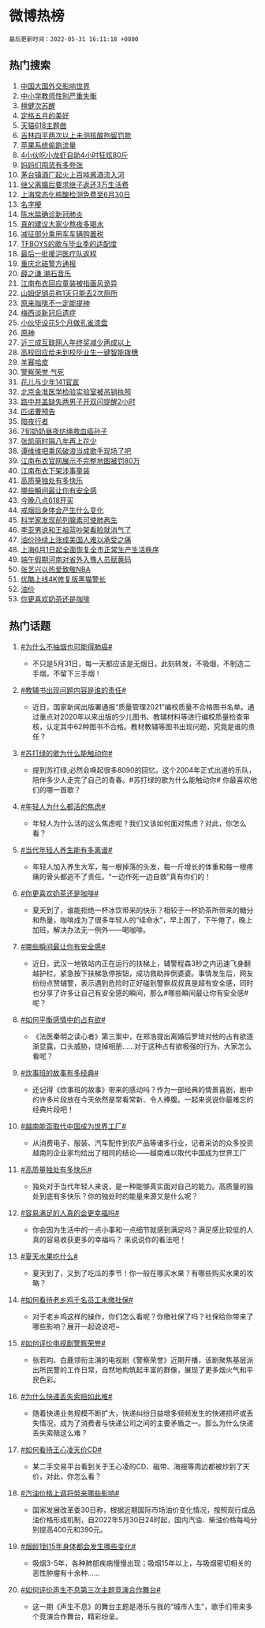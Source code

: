 # 微博热榜

`最后更新时间：2022-05-31 16:11:18 +0800`

## 热门搜索

1. [中国大国外交影响世界](https://m.weibo.cn/search?containerid=100103type%3D1%26t%3D10%26q%3D%23%E4%B8%AD%E5%9B%BD%E5%A4%A7%E5%9B%BD%E5%A4%96%E4%BA%A4%E5%BD%B1%E5%93%8D%E4%B8%96%E7%95%8C%23&stream_entry_id=51&isnewpage=1&extparam=seat%3D1%26filter_type%3Drealtimehot%26c_type%3D51%26dgr%3D0%26pos%3D0%26cate%3D10103%26display_time%3D1653984672%26pre_seqid%3D16539846724310454451374&luicode=10000011&lfid=106003type%253D25%2526t%253D3%2526disable_hot%253D1%2526filter_type%253Drealtimehot)
1. [中小学教师性别严重失衡](https://m.weibo.cn/search?containerid=100103type%3D1%26t%3D10%26q%3D%23%E4%B8%AD%E5%B0%8F%E5%AD%A6%E6%95%99%E5%B8%88%E6%80%A7%E5%88%AB%E4%B8%A5%E9%87%8D%E5%A4%B1%E8%A1%A1%23&stream_entry_id=31&isnewpage=1&extparam=seat%3D1%26filter_type%3Drealtimehot%26pos%3D0%26realpos%3D1%26flag%3D1%26dgr%3D0%26c_type%3D31%26cate%3D0%26lcate%3D5001%26display_time%3D1653984672%26pre_seqid%3D16539846724310454451374&luicode=10000011&lfid=106003type%253D25%2526t%253D3%2526disable_hot%253D1%2526filter_type%253Drealtimehot)
1. [檀健次苏醒](https://m.weibo.cn/search?containerid=100103type%3D1%26t%3D10%26q%3D%23%E6%AA%80%E5%81%A5%E6%AC%A1%E8%8B%8F%E9%86%92%23&stream_entry_id=31&isnewpage=1&extparam=seat%3D1%26filter_type%3Drealtimehot%26pos%3D1%26realpos%3D2%26flag%3D0%26dgr%3D0%26c_type%3D31%26cate%3D0%26lcate%3D5001%26display_time%3D1653984672%26pre_seqid%3D16539846724310454451374&luicode=10000011&lfid=106003type%253D25%2526t%253D3%2526disable_hot%253D1%2526filter_type%253Drealtimehot)
1. [定格五月的美好](https://m.weibo.cn/search?containerid=100103type%3D1%26t%3D10%26q%3D%23%E5%AE%9A%E6%A0%BC%E4%BA%94%E6%9C%88%E7%9A%84%E7%BE%8E%E5%A5%BD%23&stream_entry_id=31&isnewpage=1&extparam=seat%3D1%26filter_type%3Drealtimehot%26pos%3D2%26realpos%3D3%26flag%3D0%26dgr%3D0%26c_type%3D31%26cate%3D0%26lcate%3D5001%26display_time%3D1653984672%26pre_seqid%3D16539846724310454451374&luicode=10000011&lfid=106003type%253D25%2526t%253D3%2526disable_hot%253D1%2526filter_type%253Drealtimehot)
1. [天猫618主题曲](https://m.weibo.cn/search?containerid=100103type%3D1%26t%3D10%26q%3D%23%E5%A4%A9%E7%8C%AB618%E4%B8%BB%E9%A2%98%E6%9B%B2%23&stream_entry_id=31&isnewpage=1&extparam=seat%3D1%26filter_type%3Drealtimehot%26adid%3D155988%26pos%3D3%26topic_ad%3D1%26c_type%3D31%26dgr%3D0%26cate%3D0%26lcate%3D5001%26display_time%3D1653984672%26pre_seqid%3D16539846724310454451374&luicode=10000011&lfid=106003type%253D25%2526t%253D3%2526disable_hot%253D1%2526filter_type%253Drealtimehot)
1. [吉林四平两次以上未测核酸拘留罚款](https://m.weibo.cn/search?containerid=100103type%3D1%26t%3D10%26q%3D%23%E5%90%89%E6%9E%97%E5%9B%9B%E5%B9%B3%E4%B8%A4%E6%AC%A1%E4%BB%A5%E4%B8%8A%E6%9C%AA%E6%B5%8B%E6%A0%B8%E9%85%B8%E6%8B%98%E7%95%99%E7%BD%9A%E6%AC%BE%23&stream_entry_id=31&isnewpage=1&extparam=seat%3D1%26filter_type%3Drealtimehot%26pos%3D4%26realpos%3D4%26flag%3D0%26dgr%3D0%26c_type%3D31%26cate%3D0%26lcate%3D5001%26display_time%3D1653984672%26pre_seqid%3D16539846724310454451374&luicode=10000011&lfid=106003type%253D25%2526t%253D3%2526disable_hot%253D1%2526filter_type%253Drealtimehot)
1. [苹果系统偷跑流量](https://m.weibo.cn/search?containerid=100103type%3D1%26t%3D10%26q%3D%23%E8%8B%B9%E6%9E%9C%E7%B3%BB%E7%BB%9F%E5%81%B7%E8%B7%91%E6%B5%81%E9%87%8F%23&stream_entry_id=31&isnewpage=1&extparam=seat%3D1%26filter_type%3Drealtimehot%26pos%3D5%26realpos%3D5%26flag%3D1%26dgr%3D0%26c_type%3D31%26cate%3D0%26lcate%3D5001%26display_time%3D1653984672%26pre_seqid%3D16539846724310454451374&luicode=10000011&lfid=106003type%253D25%2526t%253D3%2526disable_hot%253D1%2526filter_type%253Drealtimehot)
1. [4小伙吃小龙虾自助4小时狂炫80斤](https://m.weibo.cn/search?containerid=100103type%3D1%26t%3D10%26q%3D%234%E5%B0%8F%E4%BC%99%E5%90%83%E5%B0%8F%E9%BE%99%E8%99%BE%E8%87%AA%E5%8A%A94%E5%B0%8F%E6%97%B6%E7%8B%82%E7%82%AB80%E6%96%A4%23&stream_entry_id=31&isnewpage=1&extparam=seat%3D1%26filter_type%3Drealtimehot%26pos%3D6%26realpos%3D6%26flag%3D0%26dgr%3D0%26c_type%3D31%26cate%3D0%26lcate%3D5001%26display_time%3D1653984672%26pre_seqid%3D16539846724310454451374&luicode=10000011&lfid=106003type%253D25%2526t%253D3%2526disable_hot%253D1%2526filter_type%253Drealtimehot)
1. [妈妈们囤货有多夸张](https://m.weibo.cn/search?containerid=100103type%3D1%26t%3D10%26q%3D%23%E5%A6%88%E5%A6%88%E4%BB%AC%E5%9B%A4%E8%B4%A7%E6%9C%89%E5%A4%9A%E5%A4%B8%E5%BC%A0%23&stream_entry_id=31&isnewpage=1&extparam=seat%3D1%26filter_type%3Drealtimehot%26adid%3D155970%26pos%3D7%26topic_ad%3D1%26c_type%3D31%26dgr%3D0%26cate%3D0%26lcate%3D5001%26display_time%3D1653984672%26pre_seqid%3D16539846724310454451374&luicode=10000011&lfid=106003type%253D25%2526t%253D3%2526disable_hot%253D1%2526filter_type%253Drealtimehot)
1. [茅台镇酒厂起火上百吨酱酒流入河](https://m.weibo.cn/search?containerid=100103type%3D1%26t%3D10%26q%3D%23%E8%8C%85%E5%8F%B0%E9%95%87%E9%85%92%E5%8E%82%E8%B5%B7%E7%81%AB%E4%B8%8A%E7%99%BE%E5%90%A8%E9%85%B1%E9%85%92%E6%B5%81%E5%85%A5%E6%B2%B3%23&stream_entry_id=31&isnewpage=1&extparam=seat%3D1%26filter_type%3Drealtimehot%26pos%3D8%26realpos%3D7%26flag%3D0%26dgr%3D0%26c_type%3D31%26cate%3D0%26lcate%3D5001%26display_time%3D1653984672%26pre_seqid%3D16539846724310454451374&luicode=10000011&lfid=106003type%253D25%2526t%253D3%2526disable_hot%253D1%2526filter_type%253Drealtimehot)
1. [继父离婚后要求继子返还3万生活费](https://m.weibo.cn/search?containerid=100103type%3D1%26t%3D10%26q%3D%23%E7%BB%A7%E7%88%B6%E7%A6%BB%E5%A9%9A%E5%90%8E%E8%A6%81%E6%B1%82%E7%BB%A7%E5%AD%90%E8%BF%94%E8%BF%983%E4%B8%87%E7%94%9F%E6%B4%BB%E8%B4%B9%23&stream_entry_id=31&isnewpage=1&extparam=seat%3D1%26filter_type%3Drealtimehot%26pos%3D9%26realpos%3D8%26flag%3D0%26dgr%3D0%26c_type%3D31%26cate%3D0%26lcate%3D5001%26display_time%3D1653984672%26pre_seqid%3D16539846724310454451374&luicode=10000011&lfid=106003type%253D25%2526t%253D3%2526disable_hot%253D1%2526filter_type%253Drealtimehot)
1. [上海常态化核酸检测免费至6月30日](https://m.weibo.cn/search?containerid=100103type%3D1%26t%3D10%26q%3D%23%E4%B8%8A%E6%B5%B7%E5%B8%B8%E6%80%81%E5%8C%96%E6%A0%B8%E9%85%B8%E6%A3%80%E6%B5%8B%E5%85%8D%E8%B4%B9%E8%87%B36%E6%9C%8830%E6%97%A5%23&stream_entry_id=31&isnewpage=1&extparam=seat%3D1%26filter_type%3Drealtimehot%26pos%3D10%26realpos%3D9%26flag%3D0%26dgr%3D0%26c_type%3D31%26cate%3D0%26lcate%3D5001%26display_time%3D1653984672%26pre_seqid%3D16539846724310454451374&luicode=10000011&lfid=106003type%253D25%2526t%253D3%2526disable_hot%253D1%2526filter_type%253Drealtimehot)
1. [名字梗](https://m.weibo.cn/search?containerid=100103type%3D1%26t%3D10%26q%3D%E5%90%8D%E5%AD%97%E6%A2%97&stream_entry_id=31&isnewpage=1&extparam=seat%3D1%26filter_type%3Drealtimehot%26pos%3D11%26realpos%3D10%26flag%3D1%26dgr%3D0%26c_type%3D31%26cate%3D0%26lcate%3D5001%26display_time%3D1653984672%26pre_seqid%3D16539846724310454451374&luicode=10000011&lfid=106003type%253D25%2526t%253D3%2526disable_hot%253D1%2526filter_type%253Drealtimehot)
1. [陈水扁确诊新冠肺炎](https://m.weibo.cn/search?containerid=100103type%3D1%26t%3D10%26q%3D%23%E9%99%88%E6%B0%B4%E6%89%81%E7%A1%AE%E8%AF%8A%E6%96%B0%E5%86%A0%E8%82%BA%E7%82%8E%23&stream_entry_id=31&isnewpage=1&extparam=seat%3D1%26filter_type%3Drealtimehot%26pos%3D12%26realpos%3D11%26flag%3D1%26dgr%3D0%26c_type%3D31%26cate%3D0%26lcate%3D5001%26display_time%3D1653984672%26pre_seqid%3D16539846724310454451374&luicode=10000011&lfid=106003type%253D25%2526t%253D3%2526disable_hot%253D1%2526filter_type%253Drealtimehot)
1. [真的建议大家少熬夜多喝水](https://m.weibo.cn/search?containerid=100103type%3D1%26t%3D10%26q%3D%23%E7%9C%9F%E7%9A%84%E5%BB%BA%E8%AE%AE%E5%A4%A7%E5%AE%B6%E5%B0%91%E7%86%AC%E5%A4%9C%E5%A4%9A%E5%96%9D%E6%B0%B4%23&stream_entry_id=31&isnewpage=1&extparam=seat%3D1%26filter_type%3Drealtimehot%26pos%3D13%26realpos%3D12%26flag%3D1%26dgr%3D0%26c_type%3D31%26cate%3D0%26lcate%3D5001%26display_time%3D1653984672%26pre_seqid%3D16539846724310454451374&luicode=10000011&lfid=106003type%253D25%2526t%253D3%2526disable_hot%253D1%2526filter_type%253Drealtimehot)
1. [减征部分乘用车车辆购置税](https://m.weibo.cn/search?containerid=100103type%3D1%26t%3D10%26q%3D%23%E5%87%8F%E5%BE%81%E9%83%A8%E5%88%86%E4%B9%98%E7%94%A8%E8%BD%A6%E8%BD%A6%E8%BE%86%E8%B4%AD%E7%BD%AE%E7%A8%8E%23&stream_entry_id=31&isnewpage=1&extparam=seat%3D1%26filter_type%3Drealtimehot%26pos%3D14%26realpos%3D13%26flag%3D1%26dgr%3D0%26c_type%3D31%26cate%3D0%26lcate%3D5001%26display_time%3D1653984672%26pre_seqid%3D16539846724310454451374&luicode=10000011&lfid=106003type%253D25%2526t%253D3%2526disable_hot%253D1%2526filter_type%253Drealtimehot)
1. [TFBOYS的歌与毕业季的适配度](https://m.weibo.cn/search?containerid=100103type%3D1%26t%3D10%26q%3D%23TFBOYS%E7%9A%84%E6%AD%8C%E4%B8%8E%E6%AF%95%E4%B8%9A%E5%AD%A3%E7%9A%84%E9%80%82%E9%85%8D%E5%BA%A6%23&stream_entry_id=31&isnewpage=1&extparam=seat%3D1%26filter_type%3Drealtimehot%26pos%3D15%26realpos%3D14%26flag%3D1%26dgr%3D0%26c_type%3D31%26cate%3D0%26lcate%3D5001%26display_time%3D1653984672%26pre_seqid%3D16539846724310454451374&luicode=10000011&lfid=106003type%253D25%2526t%253D3%2526disable_hot%253D1%2526filter_type%253Drealtimehot)
1. [最后一批援沪医疗队返程](https://m.weibo.cn/search?containerid=100103type%3D1%26t%3D10%26q%3D%23%E6%9C%80%E5%90%8E%E4%B8%80%E6%89%B9%E6%8F%B4%E6%B2%AA%E5%8C%BB%E7%96%97%E9%98%9F%E8%BF%94%E7%A8%8B%23&stream_entry_id=31&isnewpage=1&extparam=seat%3D1%26filter_type%3Drealtimehot%26adid%3D156147%26pos%3D16%26realpos%3D15%26flag%3D0%26dgr%3D0%26c_type%3D31%26cate%3D0%26lcate%3D5001%26display_time%3D1653984672%26pre_seqid%3D16539846724310454451374&luicode=10000011&lfid=106003type%253D25%2526t%253D3%2526disable_hot%253D1%2526filter_type%253Drealtimehot)
1. [重庆北碚警方通报](https://m.weibo.cn/search?containerid=100103type%3D1%26t%3D10%26q%3D%23%E9%87%8D%E5%BA%86%E5%8C%97%E7%A2%9A%E8%AD%A6%E6%96%B9%E9%80%9A%E6%8A%A5%23&stream_entry_id=31&isnewpage=1&extparam=seat%3D1%26filter_type%3Drealtimehot%26pos%3D17%26realpos%3D16%26flag%3D0%26dgr%3D0%26c_type%3D31%26cate%3D0%26lcate%3D5001%26display_time%3D1653984672%26pre_seqid%3D16539846724310454451374&luicode=10000011&lfid=106003type%253D25%2526t%253D3%2526disable_hot%253D1%2526filter_type%253Drealtimehot)
1. [薛之谦 潮石音乐](https://m.weibo.cn/search?containerid=100103type%3D1%26t%3D10%26q%3D%E8%96%9B%E4%B9%8B%E8%B0%A6+%E6%BD%AE%E7%9F%B3%E9%9F%B3%E4%B9%90&stream_entry_id=31&isnewpage=1&extparam=seat%3D1%26filter_type%3Drealtimehot%26pos%3D18%26realpos%3D17%26flag%3D1%26dgr%3D0%26c_type%3D31%26cate%3D0%26lcate%3D5001%26display_time%3D1653984672%26pre_seqid%3D16539846724310454451374&luicode=10000011&lfid=106003type%253D25%2526t%253D3%2526disable_hot%253D1%2526filter_type%253Drealtimehot)
1. [江南布衣回应童装被指画风诡异](https://m.weibo.cn/search?containerid=100103type%3D1%26t%3D10%26q%3D%23%E6%B1%9F%E5%8D%97%E5%B8%83%E8%A1%A3%E5%9B%9E%E5%BA%94%E7%AB%A5%E8%A3%85%E8%A2%AB%E6%8C%87%E7%94%BB%E9%A3%8E%E8%AF%A1%E5%BC%82%23&stream_entry_id=31&isnewpage=1&extparam=seat%3D1%26filter_type%3Drealtimehot%26pos%3D19%26realpos%3D18%26flag%3D0%26dgr%3D0%26c_type%3D31%26cate%3D0%26lcate%3D5001%26display_time%3D1653984672%26pre_seqid%3D16539846724310454451374&luicode=10000011&lfid=106003type%253D25%2526t%253D3%2526disable_hot%253D1%2526filter_type%253Drealtimehot)
1. [山姆促销员称1天只能去2次厕所](https://m.weibo.cn/search?containerid=100103type%3D1%26t%3D10%26q%3D%23%E5%B1%B1%E5%A7%86%E4%BF%83%E9%94%80%E5%91%98%E7%A7%B01%E5%A4%A9%E5%8F%AA%E8%83%BD%E5%8E%BB2%E6%AC%A1%E5%8E%95%E6%89%80%23&stream_entry_id=31&isnewpage=1&extparam=seat%3D1%26filter_type%3Drealtimehot%26pos%3D20%26realpos%3D19%26flag%3D0%26dgr%3D0%26c_type%3D31%26cate%3D0%26lcate%3D5001%26display_time%3D1653984672%26pre_seqid%3D16539846724310454451374&luicode=10000011&lfid=106003type%253D25%2526t%253D3%2526disable_hot%253D1%2526filter_type%253Drealtimehot)
1. [原来咖啡不一定能提神](https://m.weibo.cn/search?containerid=100103type%3D1%26t%3D10%26q%3D%23%E5%8E%9F%E6%9D%A5%E5%92%96%E5%95%A1%E4%B8%8D%E4%B8%80%E5%AE%9A%E8%83%BD%E6%8F%90%E7%A5%9E%23&stream_entry_id=31&isnewpage=1&extparam=seat%3D1%26filter_type%3Drealtimehot%26pos%3D21%26realpos%3D20%26flag%3D0%26dgr%3D0%26c_type%3D31%26cate%3D0%26lcate%3D5001%26display_time%3D1653984672%26pre_seqid%3D16539846724310454451374&luicode=10000011&lfid=106003type%253D25%2526t%253D3%2526disable_hot%253D1%2526filter_type%253Drealtimehot)
1. [梅西谈新冠后遗症](https://m.weibo.cn/search?containerid=100103type%3D1%26t%3D10%26q%3D%23%E6%A2%85%E8%A5%BF%E8%B0%88%E6%96%B0%E5%86%A0%E5%90%8E%E9%81%97%E7%97%87%23&stream_entry_id=31&isnewpage=1&extparam=seat%3D1%26filter_type%3Drealtimehot%26pos%3D22%26realpos%3D21%26flag%3D0%26dgr%3D0%26c_type%3D31%26cate%3D0%26lcate%3D5001%26display_time%3D1653984672%26pre_seqid%3D16539846724310454451374&luicode=10000011&lfid=106003type%253D25%2526t%253D3%2526disable_hot%253D1%2526filter_type%253Drealtimehot)
1. [小伙毕设花5个月做孔雀漆盘](https://m.weibo.cn/search?containerid=100103type%3D1%26t%3D10%26q%3D%23%E5%B0%8F%E4%BC%99%E6%AF%95%E8%AE%BE%E8%8A%B15%E4%B8%AA%E6%9C%88%E5%81%9A%E5%AD%94%E9%9B%80%E6%BC%86%E7%9B%98%23&stream_entry_id=31&isnewpage=1&extparam=seat%3D1%26filter_type%3Drealtimehot%26pos%3D23%26realpos%3D22%26flag%3D1%26dgr%3D0%26c_type%3D31%26cate%3D0%26lcate%3D5001%26display_time%3D1653984672%26pre_seqid%3D16539846724310454451374&luicode=10000011&lfid=106003type%253D25%2526t%253D3%2526disable_hot%253D1%2526filter_type%253Drealtimehot)
1. [原神](https://m.weibo.cn/search?containerid=100103type%3D1%26t%3D10%26q%3D%23%E5%8E%9F%E7%A5%9E%23&stream_entry_id=31&isnewpage=1&extparam=seat%3D1%26filter_type%3Drealtimehot%26pos%3D24%26realpos%3D23%26flag%3D0%26dgr%3D0%26c_type%3D31%26cate%3D0%26lcate%3D5001%26display_time%3D1653984672%26pre_seqid%3D16539846724310454451374&luicode=10000011&lfid=106003type%253D25%2526t%253D3%2526disable_hot%253D1%2526filter_type%253Drealtimehot)
1. [近三成互联网人年终奖减少两成以上](https://m.weibo.cn/search?containerid=100103type%3D1%26t%3D10%26q%3D%23%E8%BF%91%E4%B8%89%E6%88%90%E4%BA%92%E8%81%94%E7%BD%91%E4%BA%BA%E5%B9%B4%E7%BB%88%E5%A5%96%E5%87%8F%E5%B0%91%E4%B8%A4%E6%88%90%E4%BB%A5%E4%B8%8A%23&stream_entry_id=31&isnewpage=1&extparam=seat%3D1%26filter_type%3Drealtimehot%26pos%3D25%26realpos%3D24%26flag%3D1%26dgr%3D0%26c_type%3D31%26cate%3D0%26lcate%3D5001%26display_time%3D1653984672%26pre_seqid%3D16539846724310454451374&luicode=10000011&lfid=106003type%253D25%2526t%253D3%2526disable_hot%253D1%2526filter_type%253Drealtimehot)
1. [高校回应给未到校毕业生一键智能拨穗](https://m.weibo.cn/search?containerid=100103type%3D1%26t%3D10%26q%3D%23%E9%AB%98%E6%A0%A1%E5%9B%9E%E5%BA%94%E7%BB%99%E6%9C%AA%E5%88%B0%E6%A0%A1%E6%AF%95%E4%B8%9A%E7%94%9F%E4%B8%80%E9%94%AE%E6%99%BA%E8%83%BD%E6%8B%A8%E7%A9%97%23&stream_entry_id=31&isnewpage=1&extparam=seat%3D1%26filter_type%3Drealtimehot%26pos%3D26%26realpos%3D25%26flag%3D1%26dgr%3D0%26c_type%3D31%26cate%3D0%26lcate%3D5001%26display_time%3D1653984672%26pre_seqid%3D16539846724310454451374&luicode=10000011&lfid=106003type%253D25%2526t%253D3%2526disable_hot%253D1%2526filter_type%253Drealtimehot)
1. [羊幂哈皮](https://m.weibo.cn/search?containerid=100103type%3D1%26t%3D10%26q%3D%23%E7%BE%8A%E5%B9%82%E5%93%88%E7%9A%AE%23&stream_entry_id=31&isnewpage=1&extparam=seat%3D1%26filter_type%3Drealtimehot%26pos%3D27%26realpos%3D26%26flag%3D0%26dgr%3D0%26c_type%3D31%26cate%3D0%26lcate%3D5001%26display_time%3D1653984672%26pre_seqid%3D16539846724310454451374&luicode=10000011&lfid=106003type%253D25%2526t%253D3%2526disable_hot%253D1%2526filter_type%253Drealtimehot)
1. [警察荣誉 气死](https://m.weibo.cn/search?containerid=100103type%3D1%26t%3D10%26q%3D%E8%AD%A6%E5%AF%9F%E8%8D%A3%E8%AA%89+%E6%B0%94%E6%AD%BB&stream_entry_id=31&isnewpage=1&extparam=seat%3D1%26filter_type%3Drealtimehot%26pos%3D28%26realpos%3D27%26flag%3D0%26dgr%3D0%26c_type%3D31%26cate%3D0%26lcate%3D5001%26display_time%3D1653984672%26pre_seqid%3D16539846724310454451374&luicode=10000011&lfid=106003type%253D25%2526t%253D3%2526disable_hot%253D1%2526filter_type%253Drealtimehot)
1. [花儿与少年141官宣](https://m.weibo.cn/search?containerid=100103type%3D1%26t%3D10%26q%3D%23%E8%8A%B1%E5%84%BF%E4%B8%8E%E5%B0%91%E5%B9%B4141%E5%AE%98%E5%AE%A3%23&stream_entry_id=31&isnewpage=1&extparam=seat%3D1%26filter_type%3Drealtimehot%26pos%3D29%26realpos%3D28%26flag%3D0%26dgr%3D0%26c_type%3D31%26cate%3D0%26lcate%3D5001%26display_time%3D1653984672%26pre_seqid%3D16539846724310454451374&luicode=10000011&lfid=106003type%253D25%2526t%253D3%2526disable_hot%253D1%2526filter_type%253Drealtimehot)
1. [北京金准医学检验实验室被吊销执照](https://m.weibo.cn/search?containerid=100103type%3D1%26t%3D10%26q%3D%23%E5%8C%97%E4%BA%AC%E9%87%91%E5%87%86%E5%8C%BB%E5%AD%A6%E6%A3%80%E9%AA%8C%E5%AE%9E%E9%AA%8C%E5%AE%A4%E8%A2%AB%E5%90%8A%E9%94%80%E6%89%A7%E7%85%A7%23&stream_entry_id=31&isnewpage=1&extparam=seat%3D1%26filter_type%3Drealtimehot%26pos%3D30%26realpos%3D29%26flag%3D1%26dgr%3D0%26c_type%3D31%26cate%3D0%26lcate%3D5001%26display_time%3D1653984672%26pre_seqid%3D16539846724310454451374&luicode=10000011&lfid=106003type%253D25%2526t%253D3%2526disable_hot%253D1%2526filter_type%253Drealtimehot)
1. [路中井盖缺失两男子开双闪提醒2小时](https://m.weibo.cn/search?containerid=100103type%3D1%26t%3D10%26q%3D%23%E8%B7%AF%E4%B8%AD%E4%BA%95%E7%9B%96%E7%BC%BA%E5%A4%B1%E4%B8%A4%E7%94%B7%E5%AD%90%E5%BC%80%E5%8F%8C%E9%97%AA%E6%8F%90%E9%86%922%E5%B0%8F%E6%97%B6%23&stream_entry_id=31&isnewpage=1&extparam=seat%3D1%26filter_type%3Drealtimehot%26pos%3D31%26realpos%3D30%26flag%3D1%26dgr%3D0%26c_type%3D31%26cate%3D0%26lcate%3D5001%26display_time%3D1653984672%26pre_seqid%3D16539846724310454451374&luicode=10000011&lfid=106003type%253D25%2526t%253D3%2526disable_hot%253D1%2526filter_type%253Drealtimehot)
1. [匹诺曹预告](https://m.weibo.cn/search?containerid=100103type%3D1%26t%3D10%26q%3D%23%E5%8C%B9%E8%AF%BA%E6%9B%B9%E9%A2%84%E5%91%8A%23&stream_entry_id=31&isnewpage=1&extparam=seat%3D1%26filter_type%3Drealtimehot%26pos%3D32%26realpos%3D31%26flag%3D0%26dgr%3D0%26c_type%3D31%26cate%3D0%26lcate%3D5001%26display_time%3D1653984672%26pre_seqid%3D16539846724310454451374&luicode=10000011&lfid=106003type%253D25%2526t%253D3%2526disable_hot%253D1%2526filter_type%253Drealtimehot)
1. [暗夜行者](http://m.weibo.cn/c/wbox?&id=j84w2uenjc&roomid=8323&q=%23%E6%9A%97%E5%A4%9C%E8%A1%8C%E8%80%85%23&extparam=seat%3D1%26filter_type%3Drealtimehot%26pos%3D33%26realpos%3D32%26flag%3D1%26dgr%3D0%26c_type%3D31%26cate%3D0%26lcate%3D5001%26display_time%3D1653984672%26pre_seqid%3D16539846724310454451374&luicode=10000011&lfid=106003type%253D25%2526t%253D3%2526disable_hot%253D1%2526filter_type%253Drealtimehot)
1. [7旬奶奶昼夜纺绳救血癌孙子](https://m.weibo.cn/search?containerid=100103type%3D1%26t%3D10%26q%3D7%E6%97%AC%E5%A5%B6%E5%A5%B6%E6%98%BC%E5%A4%9C%E7%BA%BA%E7%BB%B3%E6%95%91%E8%A1%80%E7%99%8C%E5%AD%99%E5%AD%90&stream_entry_id=31&isnewpage=1&extparam=seat%3D1%26filter_type%3Drealtimehot%26pos%3D34%26realpos%3D33%26flag%3D1%26dgr%3D0%26c_type%3D31%26cate%3D0%26lcate%3D5001%26display_time%3D1653984672%26pre_seqid%3D16539846724310454451374&luicode=10000011&lfid=106003type%253D25%2526t%253D3%2526disable_hot%253D1%2526filter_type%253Drealtimehot)
1. [张凯丽时隔八年再上花少](https://m.weibo.cn/search?containerid=100103type%3D1%26t%3D10%26q%3D%23%E5%BC%A0%E5%87%AF%E4%B8%BD%E6%97%B6%E9%9A%94%E5%85%AB%E5%B9%B4%E5%86%8D%E4%B8%8A%E8%8A%B1%E5%B0%91%23&stream_entry_id=31&isnewpage=1&extparam=seat%3D1%26filter_type%3Drealtimehot%26pos%3D35%26realpos%3D34%26flag%3D0%26dgr%3D0%26c_type%3D31%26cate%3D0%26lcate%3D5001%26display_time%3D1653984672%26pre_seqid%3D16539846724310454451374&luicode=10000011&lfid=106003type%253D25%2526t%253D3%2526disable_hot%253D1%2526filter_type%253Drealtimehot)
1. [谭维维把乘风破浪当成歌手现场了吧](https://m.weibo.cn/search?containerid=100103type%3D1%26t%3D10%26q%3D%23%E8%B0%AD%E7%BB%B4%E7%BB%B4%E6%8A%8A%E4%B9%98%E9%A3%8E%E7%A0%B4%E6%B5%AA%E5%BD%93%E6%88%90%E6%AD%8C%E6%89%8B%E7%8E%B0%E5%9C%BA%E4%BA%86%E5%90%A7%23&stream_entry_id=31&isnewpage=1&extparam=seat%3D1%26filter_type%3Drealtimehot%26pos%3D36%26realpos%3D35%26flag%3D1%26dgr%3D0%26c_type%3D31%26cate%3D0%26lcate%3D5001%26display_time%3D1653984672%26pre_seqid%3D16539846724310454451374&luicode=10000011&lfid=106003type%253D25%2526t%253D3%2526disable_hot%253D1%2526filter_type%253Drealtimehot)
1. [江南布衣官网展示不完整地图被罚80万](https://m.weibo.cn/search?containerid=100103type%3D1%26t%3D10%26q%3D%23%E6%B1%9F%E5%8D%97%E5%B8%83%E8%A1%A3%E5%AE%98%E7%BD%91%E5%B1%95%E7%A4%BA%E4%B8%8D%E5%AE%8C%E6%95%B4%E5%9C%B0%E5%9B%BE%E8%A2%AB%E7%BD%9A80%E4%B8%87%23&stream_entry_id=31&isnewpage=1&extparam=seat%3D1%26filter_type%3Drealtimehot%26pos%3D37%26realpos%3D36%26flag%3D0%26dgr%3D0%26c_type%3D31%26cate%3D0%26lcate%3D5001%26display_time%3D1653984672%26pre_seqid%3D16539846724310454451374&luicode=10000011&lfid=106003type%253D25%2526t%253D3%2526disable_hot%253D1%2526filter_type%253Drealtimehot)
1. [江南布衣下架涉事童装](https://m.weibo.cn/search?containerid=100103type%3D1%26t%3D10%26q%3D%23%E6%B1%9F%E5%8D%97%E5%B8%83%E8%A1%A3%E4%B8%8B%E6%9E%B6%E6%B6%89%E4%BA%8B%E7%AB%A5%E8%A3%85%23&stream_entry_id=31&isnewpage=1&extparam=seat%3D1%26filter_type%3Drealtimehot%26pos%3D38%26realpos%3D37%26flag%3D1%26dgr%3D0%26c_type%3D31%26cate%3D0%26lcate%3D5001%26display_time%3D1653984672%26pre_seqid%3D16539846724310454451374&luicode=10000011&lfid=106003type%253D25%2526t%253D3%2526disable_hot%253D1%2526filter_type%253Drealtimehot)
1. [高质量独处有多快乐](https://m.weibo.cn/search?containerid=100103type%3D1%26t%3D10%26q%3D%23%E9%AB%98%E8%B4%A8%E9%87%8F%E7%8B%AC%E5%A4%84%E6%9C%89%E5%A4%9A%E5%BF%AB%E4%B9%90%23&stream_entry_id=31&isnewpage=1&extparam=seat%3D1%26filter_type%3Drealtimehot%26pos%3D39%26realpos%3D38%26flag%3D0%26dgr%3D0%26c_type%3D31%26cate%3D0%26lcate%3D5001%26display_time%3D1653984672%26pre_seqid%3D16539846724310454451374&luicode=10000011&lfid=106003type%253D25%2526t%253D3%2526disable_hot%253D1%2526filter_type%253Drealtimehot)
1. [哪些瞬间最让你有安全感](https://m.weibo.cn/search?containerid=100103type%3D1%26t%3D10%26q%3D%23%E5%93%AA%E4%BA%9B%E7%9E%AC%E9%97%B4%E6%9C%80%E8%AE%A9%E4%BD%A0%E6%9C%89%E5%AE%89%E5%85%A8%E6%84%9F%23&stream_entry_id=31&isnewpage=1&extparam=seat%3D1%26filter_type%3Drealtimehot%26pos%3D40%26realpos%3D39%26flag%3D1%26dgr%3D0%26c_type%3D31%26cate%3D0%26lcate%3D5001%26display_time%3D1653984672%26pre_seqid%3D16539846724310454451374&luicode=10000011&lfid=106003type%253D25%2526t%253D3%2526disable_hot%253D1%2526filter_type%253Drealtimehot)
1. [今晚八点618开买](https://m.weibo.cn/search?containerid=100103type%3D1%26t%3D10%26q%3D%23%E4%BB%8A%E6%99%9A%E5%85%AB%E7%82%B9618%E5%BC%80%E4%B9%B0%23&stream_entry_id=31&isnewpage=1&extparam=seat%3D1%26filter_type%3Drealtimehot%26pos%3D41%26realpos%3D40%26flag%3D0%26dgr%3D0%26c_type%3D31%26cate%3D0%26lcate%3D5001%26display_time%3D1653984672%26pre_seqid%3D16539846724310454451374&luicode=10000011&lfid=106003type%253D25%2526t%253D3%2526disable_hot%253D1%2526filter_type%253Drealtimehot)
1. [戒烟后身体会产生什么变化](https://m.weibo.cn/search?containerid=100103type%3D1%26t%3D10%26q%3D%23%E6%88%92%E7%83%9F%E5%90%8E%E8%BA%AB%E4%BD%93%E4%BC%9A%E4%BA%A7%E7%94%9F%E4%BB%80%E4%B9%88%E5%8F%98%E5%8C%96%23&stream_entry_id=31&isnewpage=1&extparam=seat%3D1%26filter_type%3Drealtimehot%26pos%3D42%26realpos%3D41%26flag%3D1%26dgr%3D0%26c_type%3D31%26cate%3D0%26lcate%3D5001%26display_time%3D1653984672%26pre_seqid%3D16539846724310454451374&luicode=10000011&lfid=106003type%253D25%2526t%253D3%2526disable_hot%253D1%2526filter_type%253Drealtimehot)
1. [科学家发现前列腺素可使肺再生](https://m.weibo.cn/search?containerid=100103type%3D1%26t%3D10%26q%3D%23%E7%A7%91%E5%AD%A6%E5%AE%B6%E5%8F%91%E7%8E%B0%E5%89%8D%E5%88%97%E8%85%BA%E7%B4%A0%E5%8F%AF%E4%BD%BF%E8%82%BA%E5%86%8D%E7%94%9F%23&stream_entry_id=31&isnewpage=1&extparam=seat%3D1%26filter_type%3Drealtimehot%26pos%3D43%26realpos%3D42%26flag%3D0%26dgr%3D0%26c_type%3D31%26cate%3D0%26lcate%3D5001%26display_time%3D1653984672%26pre_seqid%3D16539846724310454451374&luicode=10000011&lfid=106003type%253D25%2526t%253D3%2526disable_hot%253D1%2526filter_type%253Drealtimehot)
1. [李亚男说和王祖蓝吵架看脸就消气了](https://m.weibo.cn/search?containerid=100103type%3D1%26t%3D10%26q%3D%23%E6%9D%8E%E4%BA%9A%E7%94%B7%E8%AF%B4%E5%92%8C%E7%8E%8B%E7%A5%96%E8%93%9D%E5%90%B5%E6%9E%B6%E7%9C%8B%E8%84%B8%E5%B0%B1%E6%B6%88%E6%B0%94%E4%BA%86%23&stream_entry_id=31&isnewpage=1&extparam=seat%3D1%26filter_type%3Drealtimehot%26pos%3D44%26realpos%3D43%26flag%3D1%26dgr%3D0%26c_type%3D31%26cate%3D0%26lcate%3D5001%26display_time%3D1653984672%26pre_seqid%3D16539846724310454451374&luicode=10000011&lfid=106003type%253D25%2526t%253D3%2526disable_hot%253D1%2526filter_type%253Drealtimehot)
1. [油价持续上涨成美国人难以承受之痛](https://m.weibo.cn/search?containerid=100103type%3D1%26t%3D10%26q%3D%23%E6%B2%B9%E4%BB%B7%E6%8C%81%E7%BB%AD%E4%B8%8A%E6%B6%A8%E6%88%90%E7%BE%8E%E5%9B%BD%E4%BA%BA%E9%9A%BE%E4%BB%A5%E6%89%BF%E5%8F%97%E4%B9%8B%E7%97%9B%23&stream_entry_id=31&isnewpage=1&extparam=seat%3D1%26filter_type%3Drealtimehot%26pos%3D45%26realpos%3D44%26flag%3D0%26dgr%3D0%26c_type%3D31%26cate%3D0%26lcate%3D5001%26display_time%3D1653984672%26pre_seqid%3D16539846724310454451374&luicode=10000011&lfid=106003type%253D25%2526t%253D3%2526disable_hot%253D1%2526filter_type%253Drealtimehot)
1. [上海6月1日起全面恢复全市正常生产生活秩序](https://m.weibo.cn/search?containerid=100103type%3D1%26t%3D10%26q%3D%23%E4%B8%8A%E6%B5%B76%E6%9C%881%E6%97%A5%E8%B5%B7%E5%85%A8%E9%9D%A2%E6%81%A2%E5%A4%8D%E5%85%A8%E5%B8%82%E6%AD%A3%E5%B8%B8%E7%94%9F%E4%BA%A7%E7%94%9F%E6%B4%BB%E7%A7%A9%E5%BA%8F%23&stream_entry_id=31&isnewpage=1&extparam=seat%3D1%26filter_type%3Drealtimehot%26pos%3D46%26realpos%3D45%26flag%3D0%26dgr%3D0%26c_type%3D31%26cate%3D0%26lcate%3D5001%26display_time%3D1653984672%26pre_seqid%3D16539846724310454451374&luicode=10000011&lfid=106003type%253D25%2526t%253D3%2526disable_hot%253D1%2526filter_type%253Drealtimehot)
1. [端午假期河南对省外入豫人员赋黄码](https://m.weibo.cn/search?containerid=100103type%3D1%26t%3D10%26q%3D%23%E7%AB%AF%E5%8D%88%E5%81%87%E6%9C%9F%E6%B2%B3%E5%8D%97%E5%AF%B9%E7%9C%81%E5%A4%96%E5%85%A5%E8%B1%AB%E4%BA%BA%E5%91%98%E8%B5%8B%E9%BB%84%E7%A0%81%23&stream_entry_id=31&isnewpage=1&extparam=seat%3D1%26filter_type%3Drealtimehot%26pos%3D47%26realpos%3D46%26flag%3D0%26dgr%3D0%26c_type%3D31%26cate%3D0%26lcate%3D5001%26display_time%3D1653984672%26pre_seqid%3D16539846724310454451374&luicode=10000011&lfid=106003type%253D25%2526t%253D3%2526disable_hot%253D1%2526filter_type%253Drealtimehot)
1. [张艺兴以热爱致敬NBA](https://m.weibo.cn/search?containerid=100103type%3D1%26t%3D10%26q%3D%23%E5%BC%A0%E8%89%BA%E5%85%B4%E4%BB%A5%E7%83%AD%E7%88%B1%E8%87%B4%E6%95%ACNBA%23&stream_entry_id=31&isnewpage=1&extparam=seat%3D1%26filter_type%3Drealtimehot%26pos%3D48%26realpos%3D47%26flag%3D0%26dgr%3D0%26c_type%3D31%26cate%3D0%26lcate%3D5001%26display_time%3D1653984672%26pre_seqid%3D16539846724310454451374&luicode=10000011&lfid=106003type%253D25%2526t%253D3%2526disable_hot%253D1%2526filter_type%253Drealtimehot)
1. [优酷上线4K修复版黑猫警长](https://m.weibo.cn/search?containerid=100103type%3D1%26t%3D10%26q%3D%23%E4%BC%98%E9%85%B7%E4%B8%8A%E7%BA%BF4K%E4%BF%AE%E5%A4%8D%E7%89%88%E9%BB%91%E7%8C%AB%E8%AD%A6%E9%95%BF%23&stream_entry_id=31&isnewpage=1&extparam=seat%3D1%26filter_type%3Drealtimehot%26pos%3D49%26realpos%3D48%26flag%3D0%26dgr%3D0%26c_type%3D31%26cate%3D0%26lcate%3D5001%26display_time%3D1653984672%26pre_seqid%3D16539846724310454451374&luicode=10000011&lfid=106003type%253D25%2526t%253D3%2526disable_hot%253D1%2526filter_type%253Drealtimehot)
1. [油价](https://m.weibo.cn/search?containerid=100103type%3D1%26t%3D10%26q%3D%E6%B2%B9%E4%BB%B7&stream_entry_id=31&isnewpage=1&extparam=seat%3D1%26filter_type%3Drealtimehot%26pos%3D50%26realpos%3D49%26flag%3D0%26dgr%3D0%26c_type%3D31%26cate%3D0%26lcate%3D5001%26display_time%3D1653984672%26pre_seqid%3D16539846724310454451374&luicode=10000011&lfid=106003type%253D25%2526t%253D3%2526disable_hot%253D1%2526filter_type%253Drealtimehot)
1. [你更喜欢奶茶还是咖啡](https://m.weibo.cn/search?containerid=100103type%3D1%26t%3D10%26q%3D%23%E4%BD%A0%E6%9B%B4%E5%96%9C%E6%AC%A2%E5%A5%B6%E8%8C%B6%E8%BF%98%E6%98%AF%E5%92%96%E5%95%A1%23&stream_entry_id=31&isnewpage=1&extparam=seat%3D1%26filter_type%3Drealtimehot%26pos%3D51%26realpos%3D50%26flag%3D0%26dgr%3D0%26c_type%3D31%26cate%3D0%26lcate%3D5001%26display_time%3D1653984672%26pre_seqid%3D16539846724310454451374&luicode=10000011&lfid=106003type%253D25%2526t%253D3%2526disable_hot%253D1%2526filter_type%253Drealtimehot)

## 热门话题

1. [#为什么不抽烟也可能得肺癌#](https://m.weibo.cn/search?containerid=231522type%3D1%26t%3D10%26q%3D%23%E4%B8%BA%E4%BB%80%E4%B9%88%E4%B8%8D%E6%8A%BD%E7%83%9F%E4%B9%9F%E5%8F%AF%E8%83%BD%E5%BE%97%E8%82%BA%E7%99%8C%23&stream_entry_id=128&isnewpage=1&extparam=seat%3D1%26dgr%3D0%26lcate%3D5004%26pos%3D1-0-0%26unitid%3D43988%26cate%3D5004%26c_type%3D128%26display_time%3D1653984677%26pre_seqid%3D165398467793202875286&luicode=10000011&lfid=231648_-_4)
    - 不只是5月31日，每一天都应该是无烟日。此刻转发，不吸烟，不制造二手烟，不留下三手烟！

1. [#教辅书出现问题内容是谁的责任#](https://m.weibo.cn/search?containerid=231522type%3D1%26t%3D10%26q%3D%23%E6%95%99%E8%BE%85%E4%B9%A6%E5%87%BA%E7%8E%B0%E9%97%AE%E9%A2%98%E5%86%85%E5%AE%B9%E6%98%AF%E8%B0%81%E7%9A%84%E8%B4%A3%E4%BB%BB%23&stream_entry_id=128&isnewpage=1&extparam=seat%3D1%26dgr%3D0%26lcate%3D5004%26pos%3D1-0-1%26unitid%3D43962%26cate%3D5004%26c_type%3D128%26display_time%3D1653984677%26pre_seqid%3D165398467793202875286&luicode=10000011&lfid=231648_-_4)
    - 近日，国家新闻出版署通报“质量管理2021”编校质量不合格图书名单。通过重点对2020年以来出版的少儿图书、教辅材料等进行编校质量检查审核，认定其中62种图书不合格。教材教辅等图书出现问题，究竟是谁的责任？

1. [#苏打绿的歌为什么能触动你#](https://m.weibo.cn/search?containerid=231522type%3D1%26t%3D10%26q%3D%23%E8%8B%8F%E6%89%93%E7%BB%BF%E7%9A%84%E6%AD%8C%E4%B8%BA%E4%BB%80%E4%B9%88%E8%83%BD%E8%A7%A6%E5%8A%A8%E4%BD%A0%23&stream_entry_id=128&isnewpage=1&extparam=seat%3D1%26dgr%3D0%26lcate%3D5004%26pos%3D1-0-2%26unitid%3D43983%26cate%3D5004%26c_type%3D128%26display_time%3D1653984677%26pre_seqid%3D165398467793202875286&luicode=10000011&lfid=231648_-_4)
    - 提到苏打绿,必然会唤起很多8090的回忆。这个2004年正式出道的乐队，陪伴多少人走完了自己的青春。#苏打绿的歌为什么能触动你# 你最喜欢他们的哪一首歌？ ​

1. [#年轻人为什么都活的焦虑#](https://m.weibo.cn/search?containerid=231522type%3D1%26t%3D10%26q%3D%23%E5%B9%B4%E8%BD%BB%E4%BA%BA%E4%B8%BA%E4%BB%80%E4%B9%88%E9%83%BD%E6%B4%BB%E7%9A%84%E7%84%A6%E8%99%91%23&stream_entry_id=128&isnewpage=1&extparam=seat%3D1%26dgr%3D0%26lcate%3D5004%26pos%3D1-0-3%26unitid%3D43965%26cate%3D5004%26c_type%3D128%26display_time%3D1653984677%26pre_seqid%3D165398467793202875286&luicode=10000011&lfid=231648_-_4)
    - 年轻人为什么活的这么焦虑呢？我们又该如何面对焦虑？对此，你怎么看？

1. [#当代年轻人养生能有多离谱#](https://m.weibo.cn/search?containerid=231522type%3D1%26t%3D10%26q%3D%23%E5%BD%93%E4%BB%A3%E5%B9%B4%E8%BD%BB%E4%BA%BA%E5%85%BB%E7%94%9F%E8%83%BD%E6%9C%89%E5%A4%9A%E7%A6%BB%E8%B0%B1%23&stream_entry_id=128&isnewpage=1&extparam=seat%3D1%26dgr%3D0%26lcate%3D5004%26pos%3D1-0-4%26unitid%3D1653966063994%26cate%3D5004%26c_type%3D128%26display_time%3D1653984677%26pre_seqid%3D165398467793202875286&luicode=10000011&lfid=231648_-_4)
    - 年轻人加入养生大军，每一根掉落的头发，每一斤增长的体重和每一根疼痛的骨头都逃不了责任。“一边作死一边自救”真有你们的！

1. [#你更喜欢奶茶还是咖啡#](https://m.weibo.cn/search?containerid=231522type%3D1%26t%3D10%26q%3D%23%E4%BD%A0%E6%9B%B4%E5%96%9C%E6%AC%A2%E5%A5%B6%E8%8C%B6%E8%BF%98%E6%98%AF%E5%92%96%E5%95%A1%23&stream_entry_id=128&isnewpage=1&extparam=seat%3D1%26dgr%3D0%26lcate%3D5004%26pos%3D1-0-5%26unitid%3D44007%26cate%3D5004%26c_type%3D128%26display_time%3D1653984677%26pre_seqid%3D165398467793202875286&luicode=10000011&lfid=231648_-_4)
    - 夏天到了，谁能拒绝一杯冰饮带来的快乐？相较于一杯奶茶所带来的糖分和热量，咖啡成为了很多年轻人的“续命水”，早上困了，下午倦了，晚上加班，解决办法无一例外——喝咖啡。

1. [#哪些瞬间最让你有安全感#](https://m.weibo.cn/search?containerid=231522type%3D1%26t%3D10%26q%3D%23%E5%93%AA%E4%BA%9B%E7%9E%AC%E9%97%B4%E6%9C%80%E8%AE%A9%E4%BD%A0%E6%9C%89%E5%AE%89%E5%85%A8%E6%84%9F%23&stream_entry_id=128&isnewpage=1&extparam=seat%3D1%26dgr%3D0%26lcate%3D5004%26pos%3D1-0-6%26unitid%3D1653979567092%26cate%3D5004%26c_type%3D128%26display_time%3D1653984677%26pre_seqid%3D165398467793202875286&luicode=10000011&lfid=231648_-_4)
    - 近日，武汉一地铁站内正在运行的扶梯上，辅警程森3秒之内迅速飞身翻越护栏，紧急按下扶梯急停按钮，成功救助摔倒婆婆。事情发生后，网友纷纷点赞辅警，表示遇到危险时正好碰到警察叔叔真是超有安全感，同时也分享了许多让自己有安全感的瞬间，那么#哪些瞬间最让你有安全感#呢？

1. [#如何平衡感情中的占有欲#](https://m.weibo.cn/search?containerid=231522type%3D1%26t%3D10%26q%3D%23%E5%A6%82%E4%BD%95%E5%B9%B3%E8%A1%A1%E6%84%9F%E6%83%85%E4%B8%AD%E7%9A%84%E5%8D%A0%E6%9C%89%E6%AC%B2%23&stream_entry_id=128&isnewpage=1&extparam=seat%3D1%26dgr%3D0%26lcate%3D5004%26pos%3D1-0-7%26unitid%3D1653980164271%26cate%3D5004%26c_type%3D128%26display_time%3D1653984677%26pre_seqid%3D165398467793202875286&luicode=10000011&lfid=231648_-_4)
    - 《法医秦明之读心者》第三案中，在郑浩提出离婚后罗琦对他的占有欲逐渐显露，口头威胁，烧掉相册......对于这种占有欲极强的行为，大家怎么看呢？

1. [#炊事班的故事有多经典#](https://m.weibo.cn/search?containerid=231522type%3D1%26t%3D10%26q%3D%23%E7%82%8A%E4%BA%8B%E7%8F%AD%E7%9A%84%E6%95%85%E4%BA%8B%E6%9C%89%E5%A4%9A%E7%BB%8F%E5%85%B8%23&stream_entry_id=128&isnewpage=1&extparam=seat%3D1%26dgr%3D0%26lcate%3D5004%26pos%3D1-0-8%26unitid%3D43967%26cate%3D5004%26c_type%3D128%26display_time%3D1653984677%26pre_seqid%3D165398467793202875286&luicode=10000011&lfid=231648_-_4)
    - 还记得《炊事班的故事》带来的感动吗？作为一部经典的情景喜剧，剧中的许多片段放在今天依然是常看常新、令人捧腹。一起来说说你最难忘的经典片段吧！

1. [#越南能否取代中国成为世界工厂#](https://m.weibo.cn/search?containerid=231522type%3D1%26t%3D10%26q%3D%23%E8%B6%8A%E5%8D%97%E8%83%BD%E5%90%A6%E5%8F%96%E4%BB%A3%E4%B8%AD%E5%9B%BD%E6%88%90%E4%B8%BA%E4%B8%96%E7%95%8C%E5%B7%A5%E5%8E%82%23&stream_entry_id=128&isnewpage=1&extparam=seat%3D1%26dgr%3D0%26lcate%3D5004%26pos%3D1-0-9%26unitid%3D43991%26cate%3D5004%26c_type%3D128%26display_time%3D1653984677%26pre_seqid%3D165398467793202875286&luicode=10000011&lfid=231648_-_4)
    - 从消费电子、服装、汽车配件到农产品等诸多行业，记者采访的众多投资越南的企业家均给出了相同的结论——越南难以取代中国成为世界工厂

1. [#高质量独处有多快乐#](https://m.weibo.cn/search?containerid=231522type%3D1%26t%3D10%26q%3D%23%E9%AB%98%E8%B4%A8%E9%87%8F%E7%8B%AC%E5%A4%84%E6%9C%89%E5%A4%9A%E5%BF%AB%E4%B9%90%23&stream_entry_id=128&isnewpage=1&extparam=seat%3D1%26dgr%3D0%26lcate%3D5004%26pos%3D1-0-10%26unitid%3D43997%26cate%3D5004%26c_type%3D128%26display_time%3D1653984677%26pre_seqid%3D165398467793202875286&luicode=10000011&lfid=231648_-_4)
    - 独处对于当代年轻人来说，是一种能够真实面对自己的能力。高质量的独处到底有多快乐？你的独处时的能量来源又是什么呢？

1. [#容易满足的人真的会更幸福吗#](https://m.weibo.cn/search?containerid=231522type%3D1%26t%3D10%26q%3D%23%E5%AE%B9%E6%98%93%E6%BB%A1%E8%B6%B3%E7%9A%84%E4%BA%BA%E7%9C%9F%E7%9A%84%E4%BC%9A%E6%9B%B4%E5%B9%B8%E7%A6%8F%E5%90%97%23&stream_entry_id=128&isnewpage=1&extparam=seat%3D1%26dgr%3D0%26lcate%3D5004%26pos%3D1-0-11%26unitid%3D43987%26cate%3D5004%26c_type%3D128%26display_time%3D1653984677%26pre_seqid%3D165398467793202875286&luicode=10000011&lfid=231648_-_4)
    - 你会因为生活中的一点小事和一点细节就感到满足吗？满足感比较低的人真的容易收获更多的幸福吗？
来说说你的看法吧！

1. [#夏天水果吃什么#](https://m.weibo.cn/search?containerid=231522type%3D1%26t%3D10%26q%3D%23%E5%A4%8F%E5%A4%A9%E6%B0%B4%E6%9E%9C%E5%90%83%E4%BB%80%E4%B9%88%23&stream_entry_id=128&isnewpage=1&extparam=seat%3D1%26dgr%3D0%26lcate%3D5004%26pos%3D1-0-12%26unitid%3D43980%26cate%3D5004%26c_type%3D128%26display_time%3D1653984677%26pre_seqid%3D165398467793202875286&luicode=10000011&lfid=231648_-_4)
    - 夏天到了，又到了吃瓜的季节！你一般在哪买水果？有哪些购买水果的攻略？

1. [#如何看待老乡鸡千名员工未缴社保#](https://m.weibo.cn/search?containerid=231522type%3D1%26t%3D10%26q%3D%23%E5%A6%82%E4%BD%95%E7%9C%8B%E5%BE%85%E8%80%81%E4%B9%A1%E9%B8%A1%E5%8D%83%E5%90%8D%E5%91%98%E5%B7%A5%E6%9C%AA%E7%BC%B4%E7%A4%BE%E4%BF%9D%23&stream_entry_id=128&isnewpage=1&extparam=seat%3D1%26dgr%3D0%26lcate%3D5004%26pos%3D1-0-13%26unitid%3D44006%26cate%3D5004%26c_type%3D128%26display_time%3D1653984677%26pre_seqid%3D165398467793202875286&luicode=10000011&lfid=231648_-_4)
    - 对于老乡鸡这样的操作，你们怎么看呢？你缴社保了吗？社保给你带来了哪些影响？展开一起说说吧~

1. [#如何评价电视剧警察荣誉#](https://m.weibo.cn/search?containerid=231522type%3D1%26t%3D10%26q%3D%23%E5%A6%82%E4%BD%95%E8%AF%84%E4%BB%B7%E7%94%B5%E8%A7%86%E5%89%A7%E8%AD%A6%E5%AF%9F%E8%8D%A3%E8%AA%89%23&stream_entry_id=128&isnewpage=1&extparam=seat%3D1%26dgr%3D0%26lcate%3D5004%26pos%3D1-0-14%26unitid%3D43995%26cate%3D5004%26c_type%3D128%26display_time%3D1653984677%26pre_seqid%3D165398467793202875286&luicode=10000011&lfid=231648_-_4)
    - 张若昀、白鹿领衔主演的电视剧《警察荣誉》近期开播，该剧聚焦基层派出所民警的工作日常，自然地构筑起丰富的群像，展现了更多烟火气和平民色彩。

1. [#为什么快递丢失索赔如此难#](https://m.weibo.cn/search?containerid=231522type%3D1%26t%3D10%26q%3D%23%E4%B8%BA%E4%BB%80%E4%B9%88%E5%BF%AB%E9%80%92%E4%B8%A2%E5%A4%B1%E7%B4%A2%E8%B5%94%E5%A6%82%E6%AD%A4%E9%9A%BE%23&stream_entry_id=128&isnewpage=1&extparam=seat%3D1%26dgr%3D0%26lcate%3D5004%26pos%3D1-0-15%26unitid%3D43993%26cate%3D5004%26c_type%3D128%26display_time%3D1653984677%26pre_seqid%3D165398467793202875286&luicode=10000011&lfid=231648_-_4)
    - 随着快递业务规模不断扩大，快递纠纷日益增多频频发生的快递损坏或丢失情况，成为了消费者与快递公司之间的主要矛盾之一。那么为什么快递丢失索赔这么难？

1. [#如何看待王心凌天价CD#](https://m.weibo.cn/search?containerid=231522type%3D1%26t%3D10%26q%3D%23%E5%A6%82%E4%BD%95%E7%9C%8B%E5%BE%85%E7%8E%8B%E5%BF%83%E5%87%8C%E5%A4%A9%E4%BB%B7CD%23&stream_entry_id=128&isnewpage=1&extparam=seat%3D1%26dgr%3D0%26lcate%3D5004%26pos%3D1-0-16%26unitid%3D44000%26cate%3D5004%26c_type%3D128%26display_time%3D1653984677%26pre_seqid%3D165398467793202875286&luicode=10000011&lfid=231648_-_4)
    - 某二手交易平台看到关于王心凌的CD、磁带、海报等周边都被炒到了天价，对此，你怎么看？

1. [#汽油价格上调将带来哪些影响#](https://m.weibo.cn/search?containerid=231522type%3D1%26t%3D10%26q%3D%23%E6%B1%BD%E6%B2%B9%E4%BB%B7%E6%A0%BC%E4%B8%8A%E8%B0%83%E5%B0%86%E5%B8%A6%E6%9D%A5%E5%93%AA%E4%BA%9B%E5%BD%B1%E5%93%8D%23&stream_entry_id=128&isnewpage=1&extparam=seat%3D1%26dgr%3D0%26lcate%3D5004%26pos%3D1-0-17%26unitid%3D43994%26cate%3D5004%26c_type%3D128%26display_time%3D1653984677%26pre_seqid%3D165398467793202875286&luicode=10000011&lfid=231648_-_4)
    - 国家发展改革委30日称，根据近期国际市场油价变化情况，按照现行成品油价格形成机制，自2022年5月30日24时起，国内汽油、柴油价格每吨分别提高400元和390元。

1. [#烟龄1到15年身体都会发生哪些变化#](https://m.weibo.cn/search?containerid=231522type%3D1%26t%3D10%26q%3D%23%E7%83%9F%E9%BE%841%E5%88%B015%E5%B9%B4%E8%BA%AB%E4%BD%93%E9%83%BD%E4%BC%9A%E5%8F%91%E7%94%9F%E5%93%AA%E4%BA%9B%E5%8F%98%E5%8C%96%23&stream_entry_id=128&isnewpage=1&extparam=seat%3D1%26dgr%3D0%26lcate%3D5004%26pos%3D1-0-18%26unitid%3D43986%26cate%3D5004%26c_type%3D128%26display_time%3D1653984677%26pre_seqid%3D165398467793202875286&luicode=10000011&lfid=231648_-_4)
    - 吸烟3-5年，各种肺部疾病慢慢出现；吸烟15年以上，与吸烟密切相关的恶性肿瘤有十余种……

1. [#如何评价声生不息第三次主题竞演合作舞台#](https://m.weibo.cn/search?containerid=231522type%3D1%26t%3D10%26q%3D%23%E5%A6%82%E4%BD%95%E8%AF%84%E4%BB%B7%E5%A3%B0%E7%94%9F%E4%B8%8D%E6%81%AF%E7%AC%AC%E4%B8%89%E6%AC%A1%E4%B8%BB%E9%A2%98%E7%AB%9E%E6%BC%94%E5%90%88%E4%BD%9C%E8%88%9E%E5%8F%B0%23&stream_entry_id=128&isnewpage=1&extparam=seat%3D1%26dgr%3D0%26lcate%3D5004%26pos%3D1-0-19%26unitid%3D43952%26cate%3D5004%26c_type%3D128%26display_time%3D1653984677%26pre_seqid%3D165398467793202875286&luicode=10000011&lfid=231648_-_4)
    - 这一期《声生不息》的舞台主题是港乐与我的“城市人生”，歌手们带来多个竞演合作舞台，精彩纷呈。

